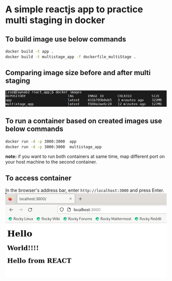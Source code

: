 # A simple reactjs app to practice multi staging in docker
## To build image use below commands
```bash
docker build -t app .
docker build -t multistage_app -f dockerfile_multiStage .
```
## Comparing image size before and after multi staging
 ![1](1.PNG)
 
## To run a container based on created images use below commands
```bash
docker run -d -p 3000:3000  app
docker run -d -p 3000:3000  multistage_app
```
**note:** if you want to run both containers at same time, map different port on your host machine to the second container.
## To access container
  In the browser's address bar, enter `http://localhost:3000` and press Enter.
  ![2](2.PNG)
